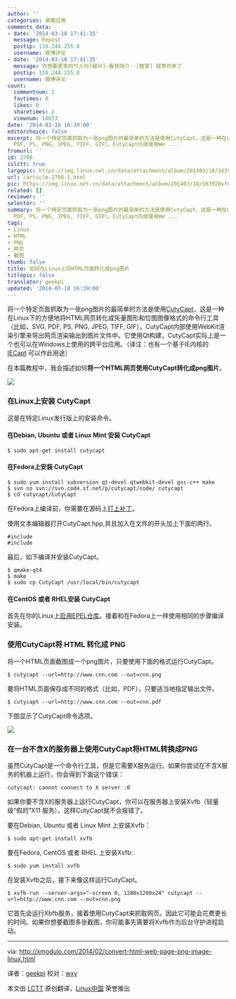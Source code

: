 ```yaml
---
author: ''
categories: 桌面应用
comments_data:
- date: '2014-03-18 17:41:35'
  message: Repost
  postip: 118.244.255.8
  username: 微博评论
- date: '2014-03-18 17:41:35'
  message: 你想要更多的气人吗[疑问]-看我简介--[鼓掌] 就等你来了
  postip: 118.244.255.8
  username: 微博评论
count:
  commentnum: 2
  favtimes: 0
  likes: 0
  sharetimes: 2
  viewnum: 14653
date: '2014-03-18 16:39:00'
editorchoice: false
excerpt: 将一个特定页面抓取为一张png图片的最简单的方法是使用CutyCapt，这是一种在Linux下的方便地将HTML网页转化成矢量图形和位图图像格式的命令行工具（比如，SVG,
  PDF, PS, PNG, JPEG, TIFF, GIF）。CutyCapt内部使用We ...
fromurl: ''
id: 2708
islctt: true
largepic: https://img.linux.net.cn/data/attachment/album/201403/18/163928vfmzxf4dh98iii67.jpg
url: /article-2708-1.html
pic: https://img.linux.net.cn/data/attachment/album/201403/18/163928vfmzxf4dh98iii67.jpg.thumb.jpg
related: []
reviewer: ''
selector: ''
summary: 将一个特定页面抓取为一张png图片的最简单的方法是使用CutyCapt，这是一种在Linux下的方便地将HTML网页转化成矢量图形和位图图像格式的命令行工具（比如，SVG,
  PDF, PS, PNG, JPEG, TIFF, GIF）。CutyCapt内部使用We ...
tags:
- Linux
- HTML
- PNG
- 网页
- 截图
thumb: false
title: 如何在Linux上将HTML页面转化成png图片
titlepic: false
translator: geekpi
updated: '2014-03-18 16:39:00'
---
```


将一个特定页面抓取为一张png图片的最简单的方法是使用[CutyCapt](http://cutycapt.sourceforge.net/)，这是一种在Linux下的方便地将HTML网页转化成矢量图形和位图图像格式的命令行工具（比如，SVG, PDF, PS, PNG, JPEG, TIFF, GIF）。CutyCapt内部使用WebKit渲染引擎来导出网页渲染输出到图片文件中。它使用Qt构建，CutyCapt实际上是一个也可以在Windows上使用的跨平台应用。（译注：也有一个基于IE内核的 [IECapt](http://iecapt.sourceforge.net/) 可以作此用途）


在本篇教程中，我会描述如何**将一个HTML网页使用CutyCapt转化成png图片**。


![](/data/attachment/album/201403/18/163928vfmzxf4dh98iii67.jpg)


### 在Linux上安装 CutyCapt


这是在特定Linux发行版上的安装命令。


#### 在Debian, Ubuntu 或者 Linux Mint 安装 CutyCapt



```
$ sudo apt-get install cutycapt 

```

#### 在Fedora上安装 CutyCapt



```
$ sudo yum install subversion qt-devel qtwebkit-devel gcc-c++ make
$ svn co svn://svn.code.sf.net/p/cutycapt/code/ cutycapt
$ cd cutycapt/CutyCapt 

```

在Fedora上编译前，你需要在源码上[打上补丁](https://github.com/hoehrmann/CutyCapt/issues/3)。


使用文本编辑器打开CutyCapt.hpp,并且加入在文件的开头加上下面的两行。



```
#include 
#include 
```

最后，如下编译并安装CutyCapt。



```
$ qmake-qt4
$ make
$ sudo cp CutyCapt /usr/local/bin/cutycapt 

```

#### 在CentOS 或者 RHEL安装 CutyCapt


首先在你的Linux上[启用EPEL仓库](http://xmodulo.com/2013/03/how-to-set-up-epel-repository-on-centos.html)。接着和在Fedora上一样使用相同的步骤编译安装。


### 使用CutyCapt将 HTML 转化成 PNG


将一个HTML页面截图成一个png图片，只要使用下面的格式运行CutyCapt。



```
$ cutycapt --url=http://www.cnn.com --out=cnn.png

```

要将HTML页面保存成不同的格式（比如，PDF），只要适当地指定输出文件。



```
$ cutycapt --url=http://www.cnn.com --out=cnn.pdf

```

下图显示了CutyCapt命令选项。


![](/data/attachment/album/201403/18/163933kqfwwhlfdddokqbl.jpg)


### 在一台不含X的服务器上使用CutyCapt将HTML转换成PNG


虽然CutyCapt是一个命令行工具，但是它需要X服务运行。如果你尝试在不含X服务的机器上运行，你会得到下面这个错误：



```
cutycapt: cannot connect to X server :0

```

如果你要不含X的服务器上运行CutyCapt，你可以在服务器上安装Xvfb（轻量级“假的”X11 服务）。这样CutyCapt就不会报错了。


要在Debian, Ubuntu 或者 Linux Mint 上安装Xvfb：



```
$ sudo apt-get install xvfb 

```

要在Fedora, CentOS 或者 RHEL 上安装Xvfb:



```
$ sudo yum install xvfb 

```

在安装Xvfb之后，接下来像这样运行CutyCapt。



```
$ xvfb-run --server-args="-screen 0, 1280x1200x24" cutycapt --url=http://www.cnn.com --out=cnn.png 

```

它首先会运行Xbfb服务，接着使用CutyCapt来抓取网页。因此它可能会花费更长的时间。如果你想要截图多张截图，你可能事先需要将Xvfb作为后台守护进程启动。




---


via: <http://xmodulo.com/2014/02/convert-html-web-page-png-image-linux.html>


译者：[geekpi](https://github.com/geekpi) 校对：[wxy](https://github.com/wxy)


本文由 [LCTT](https://github.com/LCTT/TranslateProject) 原创翻译，[Linux中国](http://linux.cn/) 荣誉推出